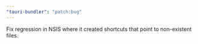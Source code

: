```yaml
---
"tauri-bundler": "patch:bug"
---
```


Fix regression in NSIS where it created shortcuts that point to non-existent files.

